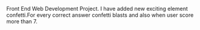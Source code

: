 Front End Web Development Project. I have added new exciting element confetti.For every correct answer confetti blasts and also when user score more than 7.
